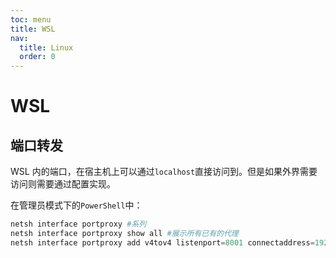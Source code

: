 ```yaml
---
toc: menu
title: WSL
nav:
  title: Linux
  order: 0
---
```


# WSL

## 端口转发

WSL 内的端口，在宿主机上可以通过`localhost`直接访问到。但是如果外界需要访问则需要通过配置实现。

在管理员模式下的`PowerShell`中：

```powershell
netsh interface portproxy #系列
netsh interface portproxy show all #展示所有已有的代理
netsh interface portproxy add v4tov4 listenport=8001 connectaddress=192.168.16.160 connectport=8000 # 添加一个代理
```
